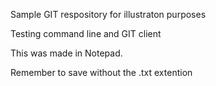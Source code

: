 Sample GIT respository for illustraton purposes

Testing command line and GIT client

This was made in Notepad.

Remember to save without the .txt extention
